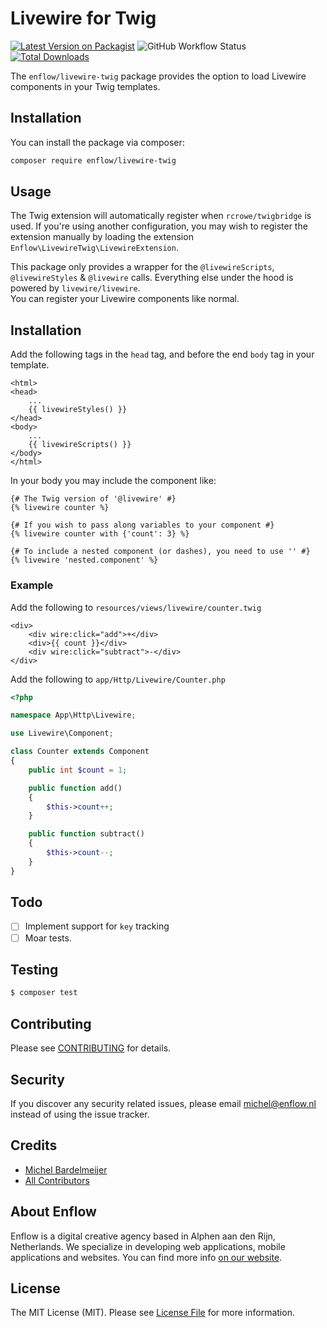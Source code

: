 # Livewire for Twig

[![Latest Version on Packagist](https://img.shields.io/packagist/v/enflow/livewire-twig.svg?style=flat-square)](https://packagist.org/packages/enflow/livewire-twig)
![GitHub Workflow Status](https://github.com/enflow/livewire-twig/workflows/run-tests/badge.svg)
[![Total Downloads](https://img.shields.io/packagist/dt/enflow/livewire-twig.svg?style=flat-square)](https://packagist.org/packages/enflow/livewire-twig)

The `enflow/livewire-twig` package provides the option to load Livewire components in your Twig templates.

## Installation
You can install the package via composer:

``` bash
composer require enflow/livewire-twig
```

## Usage
The Twig extension will automatically register when `rcrowe/twigbridge` is used.
If you're using another configuration, you may wish to register the extension manually by loading the extension `Enflow\LivewireTwig\LivewireExtension`.

This package only provides a wrapper for the `@livewireScripts`, `@livewireStyles` & `@livewire` calls. Everything else under the hood is powered by `livewire/livewire`.   
You can register your Livewire components like normal. 

## Installation

Add the following tags in the `head` tag, and before the end `body` tag in your template.

```twig
<html>
<head>
    ...
    {{ livewireStyles() }}
</head>
<body>
    ...
    {{ livewireScripts() }}
</body>
</html>
```

In your body you may include the component like:

```twig
{# The Twig version of '@livewire' #}
{% livewire counter %}

{# If you wish to pass along variables to your component #}
{% livewire counter with {'count': 3} %}

{# To include a nested component (or dashes), you need to use '' #}
{% livewire 'nested.component' %}
```

### Example

Add the following to `resources/views/livewire/counter.twig`
```twig
<div>
    <div wire:click="add">+</div>
    <div>{{ count }}</div>
    <div wire:click="subtract">-</div>
</div>
```

Add the following to `app/Http/Livewire/Counter.php`
```php
<?php

namespace App\Http\Livewire;

use Livewire\Component;

class Counter extends Component
{
    public int $count = 1;

    public function add()
    {
        $this->count++;
    }

    public function subtract()
    {
        $this->count--;
    }
}
```

## Todo
- [ ] Implement support for `key` tracking
- [ ] Moar tests.

## Testing
``` bash
$ composer test
```

## Contributing
Please see [CONTRIBUTING](CONTRIBUTING.md) for details.

## Security
If you discover any security related issues, please email michel@enflow.nl instead of using the issue tracker.

## Credits
- [Michel Bardelmeijer](https://github.com/mbardelmeijer)
- [All Contributors](../../contributors)

## About Enflow
Enflow is a digital creative agency based in Alphen aan den Rijn, Netherlands. We specialize in developing web applications, mobile applications and websites. You can find more info [on our website](https://enflow.nl/en).

## License
The MIT License (MIT). Please see [License File](LICENSE.md) for more information.
